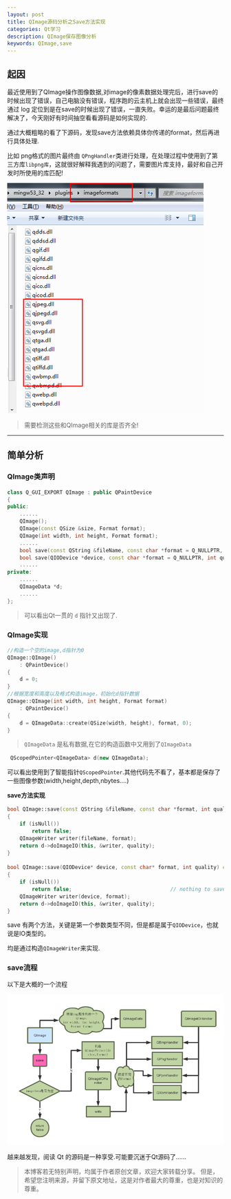 ```yaml
---
layout: post
title: QImage源码分析之Save方法实现
categories: Qt学习
description: QImage保存图像分析
keywords: QImage,save
---
```


## 起因

最近使用到了QImage操作图像数据,对image的像素数据处理完后，进行save的时候出现了错误，自己电脑没有错误，程序跑的云主机上就会出现一些错误，最终通过 log 定位到是在save的时候出现了错误，一直失败。幸运的是最后问题最终解决了，今天刚好有时间抽空看看源码是如何实现的.

通过大概粗略的看了下源码，发现save方法依赖具体你传递的format，然后再进行具体处理.

比如 png格式的图片最终由 `QPngHandler`类进行处理，在处理过程中使用到了第三方库`libpng库`，这就很好解释我遇到的问题了，需要图片库支持，最好和自己开发时所使用的库匹配!

![](/res/img/blog/Qt-learn/QImage/format_lib.png)

>需要检测这些和QImage相关的库是否齐全!

---

## 简单分析

### QImage类声明

```C++
class Q_GUI_EXPORT QImage : public QPaintDevice
{
public:
    ......
    QImage();
    QImage(const QSize &size, Format format);
    QImage(int width, int height, Format format);
    ......
    bool save(const QString &fileName, const char *format = Q_NULLPTR, int quality = -1) const;
    bool save(QIODevice *device, const char *format = Q_NULLPTR, int quality = -1) const;
    ......
private:
    ......
    QImageData *d;
    ......
};
```
>可以看出Qt一贯的 `d` 指针又出现了.

### QImage实现

```C++
//构造一个空的image,d指针为0
QImage::QImage()
    : QPaintDevice()
{
    d = 0;
}
//根据宽度和高度以及格式构造image，初始化d指针数据
QImage::QImage(int width, int height, Format format)
    : QPaintDevice()
{
    d = QImageData::create(QSize(width, height), format, 0);
}
```

>`QImageData` 是私有数据,在它的构造函数中又用到了`QImageData`

```C++
 QScopedPointer<QImageData> d(new QImageData);
```
可以看出使用到了智能指针`QScopedPointer`.其他代码先不看了，基本都是保存了一些图像参数(width,height,depth,nbytes....)

**save方法实现**
```C++
bool QImage::save(const QString &fileName, const char *format, int quality) const
{
    if (isNull())
        return false;
    QImageWriter writer(fileName, format);
    return d->doImageIO(this, &writer, quality);
}

bool QImage::save(QIODevice* device, const char* format, int quality) const
{
    if (isNull())
        return false;                                // nothing to save
    QImageWriter writer(device, format);
    return d->doImageIO(this, &writer, quality);
}
```
save 有两个方法，关键是第一个参数类型不同，但是都是属于`QIODevice`，也就说是IO类型的。

均是通过构造`QImageWriter`来实现.
### save流程

以下是大概的一个流程

![](/res/img/blog/Qt-learn/QImage/QImage-save.png)

越来越发现，阅读 Qt 的源码是一种享受.可能要沉迷于Qt源码了……


>本博客若无特别声明，均属于作者原创文章，欢迎大家转载分享。
但是，希望您注明来源，并留下原文地址，这是对作者最大的尊重，也是对知识的尊重。
